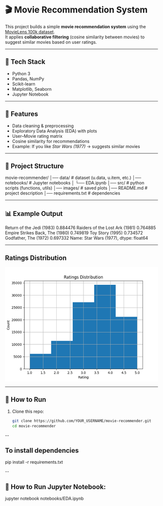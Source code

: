 # 🎬 Movie Recommendation System

This project builds a simple **movie recommendation system** using the [MovieLens 100k dataset](https://grouplens.org/datasets/movielens/100k/).  
It applies **collaborative filtering** (cosine similarity between movies) to suggest similar movies based on user ratings.

---

## 🔧 Tech Stack
- Python 3
- Pandas, NumPy
- Scikit-learn
- Matplotlib, Seaborn
- Jupyter Notebook

---

## 🚀 Features
- Data cleaning & preprocessing
- Exploratory Data Analysis (EDA) with plots
- User–Movie rating matrix
- Cosine similarity for recommendations
- Example: If you like *Star Wars (1977)* → suggests similar movies

---

## 📂 Project Structure
movie-recommender/
│── data/ # dataset (u.data, u.item, etc.)
│── notebooks/ # Jupyter notebooks
│ └── EDA.ipynb
│── src/ # python scripts (functions, utils)
│── images/ # saved plots
│── README.md # project description
│── requirements.txt # dependencies

---

## 📊 Example Output
Return of the Jedi (1983)          0.884476
Raiders of the Lost Ark (1981)     0.764885
Empire Strikes Back, The (1980)    0.749819
Toy Story (1995)                   0.734572
Godfather, The (1972)              0.697332
Name: Star Wars (1977), dtype: float64

---

## Ratings Distribution
![Ratings Distribution](images/ratings_distribution.png)

---

## 🏃 How to Run
1. Clone this repo:
   ```bash
   git clone https://github.com/YOUR_USERNAME/movie-recommender.git
   cd movie-recommender

--

## To install dependencies 
pip install -r requirements.txt

--

## 🏃 How to Run Jupyter Notebook:

jupyter notebook notebooks/EDA.ipynb


